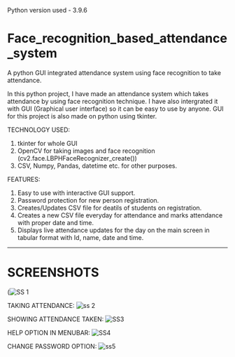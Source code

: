 Python version used - 3.9.6
# Face_recognition_based_attendance_system
A python GUI integrated attendance system using face recognition to take attendance.

In this python project, I have made an attendance system which takes attendance by using face recognition technique. I have also intergrated it with GUI (Graphical user interface) so it can be easy to use by anyone. GUI for this project is also made on python using tkinter.

TECHNOLOGY USED:
1) tkinter for whole GUI
2) OpenCV for taking images and face recognition (cv2.face.LBPHFaceRecognizer_create())
3) CSV, Numpy, Pandas, datetime etc. for other purposes.

FEATURES:
1) Easy to use with interactive GUI support.
2) Password protection for new person registration.
3) Creates/Updates CSV file for deatils of students on registration.
4) Creates a new CSV file everyday for attendance and marks attendance with proper date and time.
5) Displays live attendance updates for the day on the main screen in tabular format with Id, name, date and time.

<hr>

# SCREENSHOTS
(![SS 1](https://user-images.githubusercontent.com/73775596/132115942-3c79e590-c423-448f-81a5-40f419f205be.jpg)

TAKING ATTENDANCE:
![ss 2](https://user-images.githubusercontent.com/73775596/132116011-702166ee-95f9-4b8a-bba4-52f63a29a3d5.jpg)

SHOWING ATTENDANCE TAKEN:
![SS3](https://user-images.githubusercontent.com/73775596/132116016-50e891f6-b676-4a69-961a-54d76389dc7f.jpg)

HELP OPTION IN MENUBAR:
![SS4](https://user-images.githubusercontent.com/73775596/132116018-7d9126d6-9f92-498f-b46f-79a20c608e49.jpg)

CHANGE PASSWORD OPTION:
![ss5](https://user-images.githubusercontent.com/73775596/132116022-24187e1a-b255-4f72-b7e9-60f28cb6ec16.jpg)
